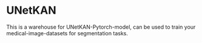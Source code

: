# UNetKAN
This is a warehouse for UNetKAN-Pytorch-model, can be used to train your medical-image-datasets for segmentation tasks.
